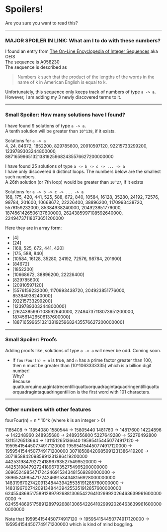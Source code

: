 # Spoilers!
Are you sure you want to read this?

---
### MAJOR SPOILER IN LINK: What am I to do with these numbers?
I found an entry from [The On-Line Encyclopedia of Integer Sequences](https://oeis.org/) aka OEIS  
The sequence is [A058230](https://oeis.org/draft/A058230)  
The sequence is described as
> Numbers k such that the product of the lengths of the words in the name of k in American English is equal to k.

Unfortunately, this sequence only keeps track of numbers of type `a -> a`.
However, I am adding my 3 newly discovered terms to it.


---
### Small Spoiler: How many solutions have I found?

I have found 9 solutions of type `a -> a`.  
A tenth solution will be greater than `10^138`, if it exists.
	
Solutions for `a -> a`  
  4, 24, 84672, 1852200, 829785600, 20910597120, 92215733299200, 1239789303244800000, 887165996513213819259682435576627200000000
  
I have found 25 solutions of type `a -> b -> c -> ... -> a`  
I have only discovered 6 distinct loops.
The numbers below are the smallest such numbers.  
A 26th solution (or 7th loop) would be greater than `10^27`, if it exists

Solutions for `a -> b -> c -> ... -> a`  
 168, 175, 420, 441, 525, 588, 672, 840, 10584, 16128, 35280, 24192, 72576, 98784, 201600, 10668672, 22226400, 38896200, 1170993438720, 5576159232000, 85384938240000, 204923851776000, 1874561426506137600000, 2624385997108592640000, 22494737118073651200000

Here they are in array form:
- [4]
- [24]
- [168, 525, 672, 441, 420]
- [175, 588, 840]
- [10584, 16128, 35280, 24192, 72576, 98784, 201600]
- [84672]
- [1852200]
- [10668672, 38896200, 22226400]
- [829785600]
- [20910597120]
- [5576159232000, 1170993438720, 204923851776000, 85384938240000]
- [92215733299200]
- [1239789303244800000]
- [2624385997108592640000, 22494737118073651200000, 1874561426506137600000]
- [887165996513213819259682435576627200000000]


---
### Small Spoiler: Proofs

Adding proofs like, solutions of type `a -> a` will never be odd.
Coming soon.

- If `fourFour(n) = n` is true, and `n` has a prime factor greater than 100,  
then n must be greater than (10^1063333335) which is a billion digit number!  
Why?  
Because quattuorquinquagintatrecentilliquattuorquadragintaquadringentilliquattuorquadragintaquadringentillion is the first word with 101 characters.

---
### Other numbers with other features
fourFour(n) = n * 10^k (where k is an integer > 0)

1185408 -> 11854080
1580544 -> 15805440
1481760 -> 14817600
14224896 -> 142248960
248935680 -> 2489356800
5227649280 -> 52276492800
13115126513664 -> 131151265136640
195954154450774917120 -> 195954154450774917120000
195954154450774917120000 -> 1959541544507749171200000
30718588420985991231386419200 -> 30718588420985991231386419200000
44253198479272418967935275499520000 -> 442531984792724189679352754995200000000
3696524985471724246915343481569280000000 -> 369652498547172424691534348156928000000000
14831967027420913484439425535191285760000000 -> 148319670274209134844394255351912857600000000
6245548695175891289792688130654226410299920264636399616000000000 -> 6245548695175891289792688130654226410299920264636399616000000000000

Note that 195954154450774917120 -> 195954154450774917120000 -> 1959541544507749171200000
which is kind of mind boggling.

